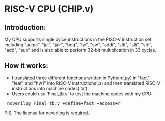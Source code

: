# RISC-V CPU (CHIP.v)
## Introduction:
My CPU supports single cylce instructions in the RISC-V instruction set including "auipc", "jal", "jalr", "beq", "lw", "sw", "addi", "slti", "slli", "srli", "add", "sub" and is also able to perform 32-bit multiplication in 33 cycles.
## How it works:
* I translated three different functions written in Python(.py) in "fact", "leaf" and "hw1" into RISC-V instructions(.s) and then translated RISC-V instructions into machine codes(.txt).
* Users could use 'Final_tb.v' to test the machine codes with my CPU:
<pre> ncverilog Final_tb.v +define+fact +access+r </pre>
P.S. The license for ncverilog is required.
